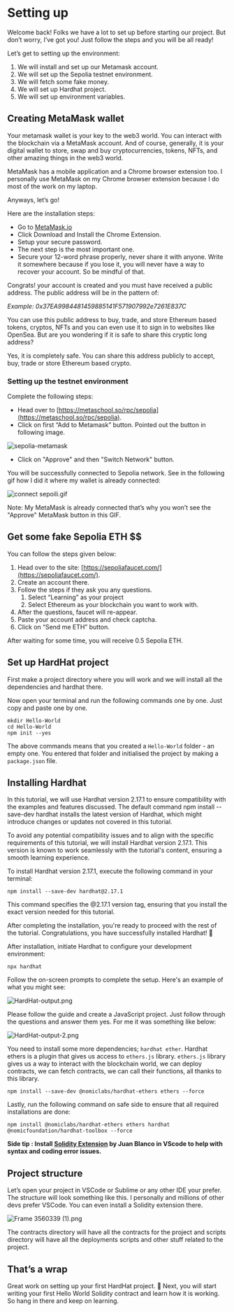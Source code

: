 ﻿# Setting up

Welcome back! Folks we have a lot to set up before starting our project. But don’t worry, I’ve got you! Just follow the steps and you will be all ready!

Let’s get to setting up the environment:

1. We will install and set up our Metamask account.
2. We will set up the Sepolia testnet environment.
3. We will fetch some fake money.
4. We will set up Hardhat project.
5. We will set up environment variables.

## Creating MetaMask wallet

Your metamask wallet is your key to the web3 world. You can interact with the blockchain via a MetaMask account. And of course, generally, it is your digital wallet to store, swap and buy cryptocurrencies, tokens, NFTs, and other amazing things in the web3 world.

MetaMask has a mobile application and a Chrome browser extension too. I personally use MetaMask on my Chrome browser extension because I do most of the work on my laptop.

Anyways, let’s go!

Here are the installation steps:

- Go to [MetaMask.io](https://metamask.io/)
- Click Download and Install the Chrome Extension.
- Setup your secure password.
- The next step is the most important one.
- Secure your 12-word phrase properly, never share it with anyone. Write it somewhere because if you lose it, you will never have a way to recover your account. So be mindful of that.

Congrats! your account is created and you must have received a public address. The public address will be in the pattern of:

_Example: 0x37EA9984481459885141F571907992e7261E837C_

You can use this public address to buy, trade, and store Ethereum based tokens, cryptos, NFTs and you can even use it to sign in to websites like OpenSea. But are you wondering if it is safe to share this cryptic long address?

Yes, it is completely safe. You can share this address publicly to accept, buy, trade or store Ethereum based crypto.

### Setting up the testnet environment

Complete the following steps:

- Head over to [https://metaschool.so/rpc/sepolia](https://metaschool.so/rpc/sepolia).
- Click on first “Add to Metamask” button. Pointed out the button in following image.

![sepolia-metamask](https://github.com/0xmetaschool/Learning-Projects/blob/main/assests_for_all/assets%20for%20Writing%20your%20first%20Hello%20World%20contract%20in%20Solidity/Setting%20up/sepolia-metamask.png?raw=true)

- Click on "Approve" and then "Switch Network" button.

You will be successfully connected to Sepolia network. See in the following gif how I did it where my wallet is already connected:

![connect sepoili.gif](https://github.com/0xmetaschool/Learning-Projects/blob/main/assests_for_all/assets%20for%20Writing%20your%20first%20Hello%20World%20contract%20in%20Solidity/Setting%20up/sepolia-metamask-add.gif?raw=true)

Note: My MetaMask is already connected that’s why you won’t see the "Approve" MetaMask button in this GIF.

## Get some fake Sepolia ETH $$

You can follow the steps given below:

1. Head over to the site: [https://sepoliafaucet.com/](https://sepoliafaucet.com/).
2. Create an account there.
3. Follow the steps if they ask you any questions.
   1. Select “Learning” as your project
   2. Select Ethereum as your blockchain you want to work with.
4. After the questions, faucet will re-appear.
5. Paste your account address and check captcha.
6. Click on “Send me ETH” button.

After waiting for some time, you will receive 0.5 Sepolia ETH.

## Set up HardHat project

First make a project directory where you will work and we will install all the dependencies and hardhat there.

Now open your terminal and run the following commands one by one. Just copy and paste one by one.

```
mkdir Hello-World
cd Hello-World
npm init --yes
```

The above commands means that you created a `Hello-World` folder - an empty one. You entered that folder and initialised the project by making a `package.json` file.

## Installing Hardhat

In this tutorial, we will use Hardhat version 2.17.1 to ensure compatibility with the examples and features discussed. The default command npm install --save-dev hardhat installs the latest version of Hardhat, which might introduce changes or updates not covered in this tutorial.

To avoid any potential compatibility issues and to align with the specific requirements of this tutorial, we will install Hardhat version 2.17.1. This version is known to work seamlessly with the tutorial's content, ensuring a smooth learning experience.

To install Hardhat version 2.17.1, execute the following command in your terminal:

```
npm install --save-dev hardhat@2.17.1
```

This command specifies the @2.17.1 version tag, ensuring that you install the exact version needed for this tutorial.

After completing the installation, you're ready to proceed with the rest of the tutorial. Congratulations, you have successfully installed Hardhat! 🎉

After installation, initiate Hardhat to configure your development environment:

```
npx hardhat
```

Follow the on-screen prompts to complete the setup. Here's an example of what you might see:

![HardHat-output.png](https://github.com/0xmetaschool/Learning-Projects/blob/main/assests_for_all/assets%20for%20Writing%20your%20first%20Hello%20World%20contract%20in%20Solidity/Setting%20up/HardHat-output.png?raw=true)

Please follow the guide and create a JavaScript project. Just follow through the questions and answer them yes. For me it was something like below:

![HardHat-output-2.png](https://github.com/0xmetaschool/Learning-Projects/blob/main/assests_for_all/assets%20for%20Writing%20your%20first%20Hello%20World%20contract%20in%20Solidity/Setting%20up/hardhat-output-2.png?raw=true)

You need to install some more dependencies; `hardhat ether`. Hardhat ethers is a plugin that gives us access to `ethers.js` library. `ethers.js` library gives us a way to interact with the blockchain world, we can deploy contracts, we can fetch contracts, we can call their functions, all thanks to this library.

```
npm install --save-dev @nomiclabs/hardhat-ethers ethers --force
```

Lastly, run the following command on safe side to ensure that all required installations are done:

```
npm install @nomiclabs/hardhat-ethers ethers hardhat @nomicfoundation/hardhat-toolbox --force
```

**Side tip : Install [Solidity Extension](https://marketplace.visualstudio.com/items?itemName=JuanBlanco.solidity) by Juan Blanco in VScode to help with syntax and coding error issues.**

## Project structure

Let’s open your project in VSCode or Sublime or any other IDE your prefer. The structure will look something like this. I personally and millions of other devs prefer VSCode. You can even install a Solidity extension there.

![Frame 3560339 (1).png](<https://github.com/0xmetaschool/Learning-Projects/blob/main/assests_for_all/assets%20for%20Writing%20your%20first%20Hello%20World%20contract%20in%20Solidity/Setting%20up/Frame_3560339_(1).png?raw=true>)

The contracts directory will have all the contracts for the project and scripts directory will have all the deployments scripts and other stuff related to the project.

## That’s a wrap

Great work on setting up your first HardHat project. 🎊 Next, you will start writing your first Hello World Solidity contract and learn how it is working. So hang in there and keep on learning.
